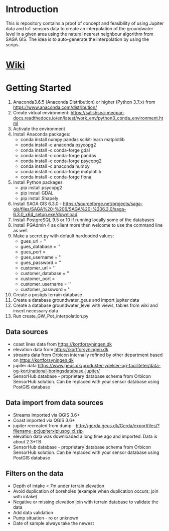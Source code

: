 # Introduction 
This is repository contains a proof of concept and feasibility of using Jupiter data and IoT sensors data to create an
interpolation of the groundwater level in a given area using the natural nearest neighbour algorithm from SAGA GIS.
The idea is to auto-generate the interpolation by using the scrips.

# [Wiki](/Wiki)

# Getting Started
1. Anaconda3.6.5 (Anaconda Distribution) or higher (Python 3.7.x) from https://www.anaconda.com/distribution/
2. Create virtual environment: https://salishsea-meopar-docs.readthedocs.io/en/latest/work_env/python3_conda_environment.html
3. Activate the environment 
4. Install Anaconda packages:
	* conda install numpy pandas scikit-learn matplotlib
	* conda install -c anaconda psycopg2
	* conda install -c conda-forge gdal
	* conda install -c conda-forge pandas
	* conda install -c conda-forge psycopg2
	* conda install -c anaconda numpy 
	* conda install -c conda-forge matplotlib
	* conda install -c conda-forge fiona 
5. Install Python packages
	* pip install psycopg2
	* pip install GDAL
	* pip install Shapely
6. Install SAGA GIS 6.3.0 - https://sourceforge.net/projects/saga-gis/files/SAGA%20-%206/SAGA%20-%206.3.0/saga-6.3.0_x64_setup.exe/download
7. Install PostgreSQL 9.5 or 10 if running locally some of the databases
8. Install PGAdmin 4 as client more then welcome to use the command line as well
9. Make a secret.py with default hardcoded values:
	* gues_url =  '<Value>'
	* gues_database = '<Value>'
	* gues_port = <Value>
	* gues_username = '<Value>'
	* gues_password = '<Value>'
	* customer_url =  '<Value>'
	* customer_database = '<Value>'
	* customer_port = <Value>
	* customer_username = '<Value>'
	* customer_password = '<Value>'
10. Create a postgis terrain database
11. Create a database groundwater_geus and import jupiter data
12. Create a database groundwater_level with views, tables from wiki and insert necessary data 
13. Run create_GW_Pot_interpolation.py

## Data sources
* coast lines data from https://kortforsyningen.dk
* elevation data from https://kortforsyningen.dk
* streams data from Orbicon internally refined by other department based on https://kortforsyningen.dk 
* jupiter data  https://www.geus.dk/produkter-ydelser-og-faciliteter/data-og-kort/national-boringsdatabase-jupiter/
* SensorHub database - proprietary database schema from Orbicon SensorHub solution. Can be replaced with your sensor database 
using PostGIS database 
## Data import from data sources
* Streams imported via QGIS 3.6+
* Coast imported via QGIS 3.6+
* jupiter recreated from dump - http://gerda.geus.dk/Gerda/exportfiles/?filename=pcjupiterxlpluspg_xl.zip
* elevation data was downloaded a long time ago and imported. Data is about 2.3+TB
* SensorHub database - proprietary database schema from Orbicon SensorHub solution. Can be replaced with your sensor database 
using PostGIS database 
## Filters on the data
* Depth of intake < 7m under terrain elevation
* Avoid duplication of boreholes (example when duplication occurs: join with intake)
* Negative or missing elevation join with terrain database to validate the data
* Add data validation 
* Pump situation - ro or unknown
* Date of sample always take the newest
